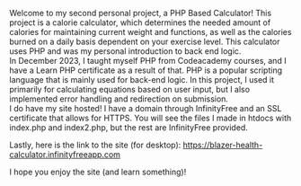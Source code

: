 Welcome to my second personal project, a PHP Based Calculator! This project is a calorie calculator, which determines the needed amount of calories for maintaining current weight and functions, as well as the calories burned on a daily basis dependent on your exercise level. This calculator uses PHP and was my personal introduction to back end logic.  
In December 2023, I taught myself PHP from Codeacademy courses, and I have a Learn PHP certificate as a result of that. PHP is a popular scripting language that is mainly used for back-end logic. In this project, I used it primarily for calculating equations based on user input, but I also implemented error handling and redirection on submission.  
I do have my site hosted! I have a domain through InfinityFree and an SSL certificate that allows for HTTPS. You will see the files I made in htdocs with index.php and index2.php, but the rest are InfinityFree provided.  

Lastly, here is the link to the site (for desktop): https://blazer-health-calculator.infinityfreeapp.com  

I hope you enjoy the site (and learn something)!  